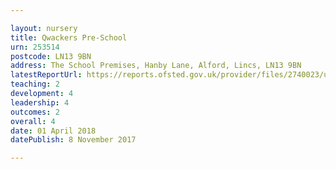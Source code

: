 ```yaml
---

layout: nursery
title: Qwackers Pre-School
urn: 253514
postcode: LN13 9BN
address: The School Premises, Hanby Lane, Alford, Lincs, LN13 9BN
latestReportUrl: https://reports.ofsted.gov.uk/provider/files/2740023/urn/253514.pdf
teaching: 2
development: 4
leadership: 4
outcomes: 2
overall: 4
date: 01 April 2018 
datePublish: 8 November 2017

---
```

